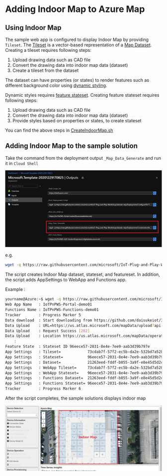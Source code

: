 # Adding Indoor Map to Azure Map

## Using Indoor Map

The sample web app is configured to display Indoor Map by providing `Tileset`.   The [Tileset](https://docs.microsoft.com/en-us/azure/azure-maps/creator-indoor-maps#tilesets) is a vector-based representation of a [Map Dataset](https://docs.microsoft.com/en-us/azure/azure-maps/creator-indoor-maps#datasets).
Creating a tileset requires following steps:

1. Upload drawing data such as CAD file
1. Convert the drawing data into indoor map data (dataset)
1. Create a tileset from the dataset

The dataset can have properties (or states) to render features such as different background color using [dynamic styling](https://docs.microsoft.com/en-us/azure/azure-maps/indoor-map-dynamic-styling).

Dynamic styles requires [feature stateset](https://docs.microsoft.com/en-us/azure/azure-maps/creator-indoor-maps#feature-statesets).
Creating feature stateset requires following steps:

1. Upload drawing data such as CAD file
1. Convert the drawing data into indoor map data (dataset)
1. Provide styles based on properties or states, to create stateset

You can find the above steps in [CreateIndoorMap.sh](../Deployment/CreateIndoorMap.sh)

## Adding Indoor Map to the sample solution

Take the command from the deployment output `_Map_Data_Generate` and run it in `Cloud Shell`

![IndoorMap 01](media/IndoorMap-01.png)

e.g.

```bash
wget -q https://raw.githubusercontent.com/microsoft/IoT-Plug-and-Play-Workshop/main/Deployment/CreateIndoorMap.ps1 -outfile ./Indoormap.sh && chmod +x ./Indoormap.sh; ./Indoormap.sh 123456789abcdefghijklmnopqrstuvwxyz Tracker08 tracker08 https://iot-plug-and-play-workshop-tracker.azurewebsites.net/api/HOLProgressTracker

```

The script creates Indoor Map dataset, stateset, and featureset.  In addition, the script adds AppSettings to WebApp and Functions app.

Example :

```bash
yourname@Azure:~$ wget -q https://raw.githubusercontent.com/microsoft/IoT-Plug-and-Play-Workshop/main/Deployment/CreateIndoorMap.sh -O ./Indoormap.sh && chmod +x ./Indoormap.sh; ./Indoormap.sh 123456789abcdefghijklmnopqrstuvwxyz Tracker08 tracker08 https://iot-plug-and-play-workshop-tracker.azurewebsites.net/api/HOLProgressTracker
Web App Name   : IoTPnPWS-Portal-demo01
Functions Name : IoTPnPWS-Functions-demo01
Tracker        : Progress Marker 5
Data download  : Start downloading from https://github.com/daisukeiot/IoT-Plug-and-Play-Workshop-Deploy/raw/main/MapData/Drawing.zip
Data Upload    : URL=https://us.atlas.microsoft.com/mapData/upload?api-version=1.0&dataFormat=zip&subscription-key=w2j75MW6nGHUanazxYDW3pnz8xDFAgwdv151PeBd4gc
Data Upload    : Request Success [202]
Data Upload    : Location https://us.atlas.microsoft.com/mapData/operations/1bb22d75-265a-4b35-8c7d-5edc40b9c7bc?api-version=1.0
    :
Feature State  : Stateset ID 96eece57-2031-8e4e-7ee9-aab3d39b797e
App Settings   : Tileset=            73cdab7f-57f2-ec5b-da2e-532bd7a52874
App Settings   : Stateset=           96eece57-2031-8e4e-7ee9-aab3d39b797e
App Settings   : Dataset=            21263eed-fddf-b055-3a9f-e8e45d5d2cd2
App Settings   : WebApp Tileset=     73cdab7f-57f2-ec5b-da2e-532bd7a52874
App Settings   : WebApp Stateset=    96eece57-2031-8e4e-7ee9-aab3d39b797e
App Settings   : Functions Dataset=  21263eed-fddf-b055-3a9f-e8e45d5d2cd2
App Settings   : Functions Stateset= 96eece57-2031-8e4e-7ee9-aab3d39b797e
Tracker        : Progress Marker 6
```

After the script completes, the sample solutions displays indoor map

![IndoorMap 02](media/IndoorMap-02.png)